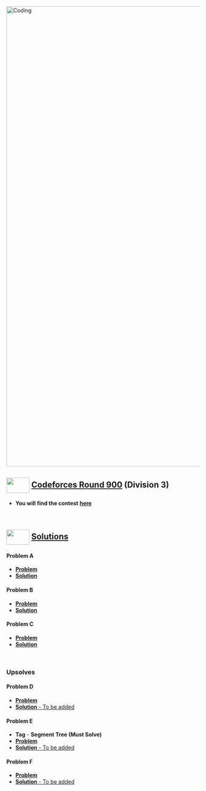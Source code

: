 <img alt="Coding" width="1200px" src="https://cdn.dribbble.com/users/1959912/screenshots/6463995/competition_dribbble.gif">

## <img src = "https://cdn.dribbble.com/users/2131993/screenshots/4948736/media/421d4ed2f3d23c73d64d20963f61f422.gif" align = "center" width = "60px" height = "40px"> [ Codeforces Round 900](https://codeforces.com/contest/1878) (Division 3)

- **You will find the contest** [**here**](https://codeforces.com/contest/1878)

<br>

## <img src = "https://cdn.dribbble.com/users/1138721/screenshots/10809828/media/478d32b2e65c8c3194b7f2154e179231.gif" align = "center" width = "60px" height = "40px"> [ Solutions](#solutions)

#### Problem A
- [**Problem**](https://codeforces.com/contest/1878/problem/A)
- [**Solution**](https://github.com/khalid586/Live-and-Virtual-Contests/blob/main/LIve%20Contests/CF%20Round%20900/CF%201878A.cpp)

#### Problem B
- [**Problem**](https://codeforces.com/contest/1878/problem/B)
- [**Solution**](https://github.com/khalid586/Live-and-Virtual-Contests/blob/main/LIve%20Contests/CF%20Round%20900/CF%201878B.cpp)

#### Problem C
- [**Problem**](https://codeforces.com/contest/1878/problem/C)
- [**Solution**](https://github.com/khalid586/Live-and-Virtual-Contests/blob/main/LIve%20Contests/CF%20Round%20900/CF%201878C.cpp)

<br>


### Upsolves

#### Problem D
- [**Problem**](https://codeforces.com/contest/1878/problem/D)
- [**Solution** - To be added]()

#### Problem E
- **Tag** - **Segment Tree (Must Solve)**
- [**Problem**](https://codeforces.com/contest/1878/problem/E)
- [**Solution** - To be added]()

#### Problem F
- [**Problem**](https://codeforces.com/contest/1878/problem/F)
- [**Solution** - To be added]()